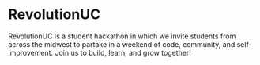 # RevolutionUC
RevolutionUC is a student hackathon in which we invite students from across the midwest to partake in a weekend of code, community, and self-improvement.
Join us to build, learn, and grow together!
